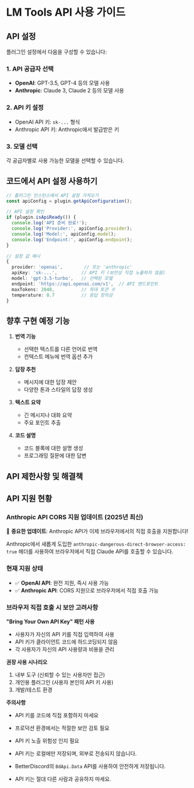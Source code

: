 # LM Tools API 사용 가이드

## API 설정

플러그인 설정에서 다음을 구성할 수 있습니다:

### 1. API 공급자 선택
- **OpenAI**: GPT-3.5, GPT-4 등의 모델 사용
- **Anthropic**: Claude 3, Claude 2 등의 모델 사용

### 2. API 키 설정
- OpenAI API 키: `sk-...` 형식
- Anthropic API 키: Anthropic에서 발급받은 키

### 3. 모델 선택
각 공급자별로 사용 가능한 모델을 선택할 수 있습니다.

## 코드에서 API 설정 사용하기

```typescript
// 플러그인 인스턴스에서 API 설정 가져오기
const apiConfig = plugin.getApiConfiguration();

// API 설정 확인
if (plugin.isApiReady()) {
  console.log('API 준비 완료!');
  console.log('Provider:', apiConfig.provider);
  console.log('Model:', apiConfig.model);
  console.log('Endpoint:', apiConfig.endpoint);
}

// 설정 값 예시
{
  provider: 'openai',        // 또는 'anthropic'
  apiKey: 'sk-...',         // API 키 (보안상 직접 노출하지 않음)
  model: 'gpt-3.5-turbo',   // 선택된 모델
  endpoint: 'https://api.openai.com/v1',  // API 엔드포인트
  maxTokens: 2048,          // 최대 토큰 수
  temperature: 0.7          // 응답 창의성
}
```

## 향후 구현 예정 기능

1. **번역 기능**
   - 선택한 텍스트를 다른 언어로 번역
   - 컨텍스트 메뉴에 번역 옵션 추가

2. **답장 추천**
   - 메시지에 대한 답장 제안
   - 다양한 톤과 스타일의 답장 생성

3. **텍스트 요약**
   - 긴 메시지나 대화 요약
   - 주요 포인트 추출

4. **코드 설명**
   - 코드 블록에 대한 설명 생성
   - 프로그래밍 질문에 대한 답변

## API 제한사항 및 해결책

## API 지원 현황

### Anthropic API CORS 지원 업데이트 (2025년 최신)
🎉 **중요한 업데이트**: Anthropic API가 이제 브라우저에서의 직접 호출을 지원합니다!

Anthropic에서 새롭게 도입한 `anthropic-dangerous-direct-browser-access: true` 헤더를 사용하여 브라우저에서 직접 Claude API를 호출할 수 있습니다.

### 현재 지원 상태
- ✅ **OpenAI API**: 완전 지원, 즉시 사용 가능
- ✅ **Anthropic API**: CORS 지원으로 브라우저에서 직접 호출 가능

### 브라우저 직접 호출 시 보안 고려사항

**"Bring Your Own API Key" 패턴 사용**
- 사용자가 자신의 API 키를 직접 입력하여 사용
- API 키가 클라이언트 코드에 하드코딩되지 않음
- 각 사용자가 자신의 API 사용량과 비용을 관리

**권장 사용 시나리오**
1. 내부 도구 (신뢰할 수 있는 사용자만 접근)
2. 개인용 플러그인 (사용자 본인의 API 키 사용)
3. 개발/테스트 환경

**주의사항**
- API 키를 코드에 직접 포함하지 마세요
- 프로덕션 환경에서는 적절한 보안 검토 필요
- API 키 노출 위험성 인지 필요

- API 키는 로컬에만 저장되며, 외부로 전송되지 않습니다.
- BetterDiscord의 `BdApi.Data` API를 사용하여 안전하게 저장됩니다.
- API 키는 절대 다른 사람과 공유하지 마세요.